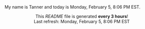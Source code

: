 My name is Tanner and today is Monday, February 5, 8:06 PM EST.

<p align="center">This <i>README</i> file is generated <b>every 3 hours</b>!</br>Last refresh: Monday, February 5, 8:06 PM EST<br /></p>
